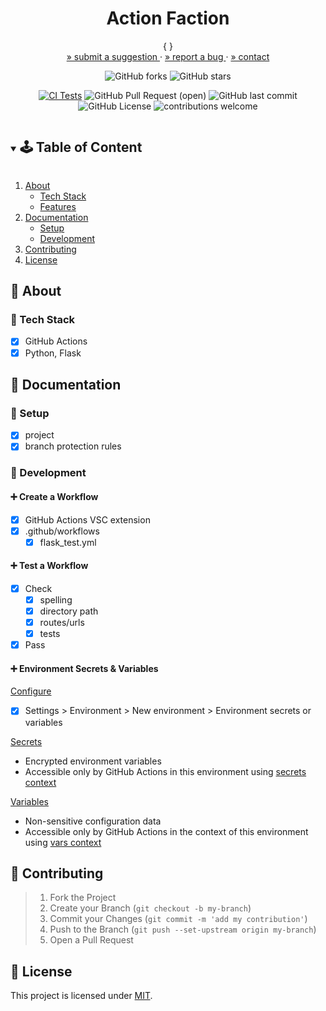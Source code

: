 <!-- PROJECT SUMMARY -->
<div align="center">
  <h1 align="center">Action Faction</h1>

  <p align="center">
    { }
    <br>
    <a href="https://github.com/KnowPlay/action-faction/issues">» submit a suggestion </a>
    ·
    <a href="https://github.com/KnowPlay/action-faction/issues">» report a bug </a>
    ·
    <a href="https://github.com/KnowPlay/action-faction">» contact </a>
  </p>

  <div align="center">

![GitHub forks](https://img.shields.io/github/forks/KnowPlay/action-faction?style=social) ![GitHub stars](https://img.shields.io/github/stars/KnowPlay/action-faction?style=social)

[![CI Tests](https://github.com/KnowPlay/action-faction/actions/workflows/flask_test.yml/badge.svg?branch=main&event=pull_request)](https://github.com/KnowPlay/action-faction/actions/workflows/flask_test.yml)
![GitHub Pull Request (open)](https://img.shields.io/github/issues-pr/KnowPlay/action-faction?color=blue) ![GitHub last commit](https://img.shields.io/github/last-commit/KnowPlay/action-faction?color=pink)
![GitHub License](https://img.shields.io/github/license/KnowPlay/action-faction?color=green)
![contributions welcome](https://img.shields.io/badge/contributions-welcome-purple.svg?style=flat)  

  </div>
</div>

<!-- TABLE OF CONTENT -->
<details open="open">
  <summary><h2 style="display: inline-block">🕹 Table of Content</h2></summary>
  <ol>
    <li>
      <a href="#🌻-about">About</a>
      <ul>
        <li><a href="#🔧-tech-stack">Tech Stack</a></li>
        <li><a href="#🍄-features">Features</a></li>
      </ul>
    </li>
    <li>
      <a href="#🌵-documentation">Documentation</a>
      <ul>
        <li><a href="#🍯-setup">Setup</a></li>
        <li><a href="#🍎-development">Development</a></li>
      </ul>
    </li>
    <li><a href="#🌾-contributing">Contributing</a></li>
    <li><a href="#📜-license">License</a></li>
  </ol>
</details>

<!-- ABOUT -->
## :sunflower: About
<!-- Add your project description here -->

### :wrench: Tech Stack

- [x] GitHub Actions
- [x] Python, Flask

<!-- CONTENT -->
## :cactus: Documentation

### :honey_pot: Setup
<!-- Add setup instructions here -->
- [x] project
- [x] branch protection rules

### :apple: Development
<!-- Add development details here -->

#### :heavy_plus_sign: Create a Workflow

- [x] GitHub Actions VSC extension
- [x] .github/workflows
  - [x] flask_test.yml

#### :heavy_plus_sign: Test a Workflow

- [x] Check 
  - [x] spelling
  - [x] directory path
  - [x] routes/urls
  - [x] tests
- [x] Pass

#### :heavy_plus_sign: Environment Secrets & Variables

[Configure](https://docs.github.com/en/actions/deployment/targeting-different-environments/using-environments-for-deployment#about-environments)
- [x] Settings > Environment > New environment > Environment secrets or variables

[Secrets](https://docs.github.com/en/actions/learn-github-actions/contexts#secrets-context)
- Encrypted environment variables
- Accessible only by GitHub Actions in this environment using [secrets context](https://docs.github.com/en/actions/learn-github-actions/contexts#secrets-context)

[Variables](https://docs.github.com/en/actions/learn-github-actions/contexts#vars-context)
- Non-sensitive configuration data
- Accessible only by GitHub Actions in the context of this environment using [vars context](https://docs.github.com/en/actions/learn-github-actions/contexts#vars-context)

<!-- CONTRIBUTING -->
## :ear_of_rice: Contributing
<!-- Add contribution guidelines here -->
> 1. Fork the Project
> 2. Create your Branch (`git checkout -b my-branch`)
> 3. Commit your Changes (`git commit -m 'add my contribution'`)
> 4. Push to the Branch (`git push --set-upstream origin my-branch`)
> 5. Open a Pull Request

<!-- LICENSE -->
## :pencil: License
<!-- Add license information here -->
This project is licensed under [MIT](https://opensource.org/licenses).

<!-- ACKNOWLEDGEMENTS -->
<!-- ## Acknowledgements -->
